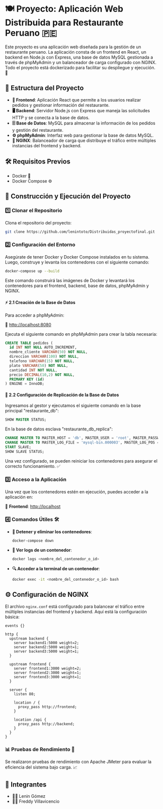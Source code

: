 # 🍽️ Proyecto: Aplicación Web Distribuida para Restaurante Peruano 🇵🇪

Este proyecto es una aplicación web diseñada para la gestión de un restaurante peruano. La aplicación consta de un frontend en React, un backend en Node.js con Express, una base de datos MySQL gestionada a través de phpMyAdmin y un balanceador de carga configurado con NGINX. Todo el proyecto está dockerizado para facilitar su despliegue y ejecución. 🚀

## 📌 Estructura del Proyecto

- **🎨 Frontend**: Aplicación React que permite a los usuarios realizar pedidos y gestionar información del restaurante.
- **🖥️ Backend**: Servidor Node.js con Express que maneja las solicitudes HTTP y se conecta a la base de datos.
- **🗄️ Base de Datos**: MySQL para almacenar la información de los pedidos y gestión del restaurante.
- **⚙️ phpMyAdmin**: Interfaz web para gestionar la base de datos MySQL.
- **🔀 NGINX**: Balanceador de carga que distribuye el tráfico entre múltiples instancias del frontend y backend.

## 🛠️ Requisitos Previos

- Docker 🐳
- Docker Compose ⚙️

## 🚀 Construcción y Ejecución del Proyecto

### 1️⃣ Clonar el Repositorio

Clona el repositorio del proyecto:

```bash
git clone https://github.com/lenintoto/Distribuidas_proyectofinal.git
```

### 2️⃣ Configuración del Entorno

Asegúrate de tener Docker y Docker Compose instalados en tu sistema. Luego, construye y levanta los contenedores con el siguiente comando:

```bash
docker-compose up --build
```

Este comando construirá las imágenes de Docker y levantará los contenedores para el frontend, backend, base de datos, phpMyAdmin y NGINX.

#### ⚡ 2.1 Creación de la Base de Datos

Para acceder a phpMyAdmin:

🔗 [http://localhost:8080](http://localhost:8080)

Ejecuta el siguiente comando en phpMyAdmin para crear la tabla necesaria:

```SQL
CREATE TABLE pedidos (
  id INT NOT NULL AUTO_INCREMENT,
  nombre_cliente VARCHAR(50) NOT NULL,
  direccion VARCHAR(100) NOT NULL,
  telefono VARCHAR(15) NOT NULL,
  plato VARCHAR(50) NOT NULL,
  cantidad INT NOT NULL,
  precio DECIMAL(10,2) NOT NULL,
  PRIMARY KEY (id)
) ENGINE = InnoDB;
```

#### 🔄 2.2 Configuración de Replicación de la Base de Datos

Ingresamos al gestor y ejecutamos el siguiente comando en la base principal "restaurante_db":

```SQL
SHOW MASTER STATUS;
```

En la base de datos esclava "restaurante_db_replica":

```SQL
CHANGE MASTER TO MASTER_HOST = 'db', MASTER_USER = 'root', MASTER_PASSWORD = 'password';
CHANGE MASTER TO MASTER_LOG_FILE = 'mysql-bin.000003', MASTER_LOG_POS = 491;
START SLAVE;
SHOW SLAVE STATUS;
```

Una vez configurado, se pueden reiniciar los contenedores para asegurar el correcto funcionamiento. ✅

### 3️⃣ Acceso a la Aplicación

Una vez que los contenedores estén en ejecución, puedes acceder a la aplicación en:

🔗 **Frontend**: [http://localhost](http://localhost)

### 4️⃣ Comandos Útiles 🛠️

- **🛑 Detener y eliminar los contenedores**:
  ```bash
  docker-compose down
  ```

- **📜 Ver logs de un contenedor**:
  ```bash
  docker logs <nombre_del_contenedor_o_id>
  ```

- **🔍 Acceder a la terminal de un contenedor**:
  ```bash
  docker exec -it <nombre_del_contenedor_o_id> bash
  ```

## ⚙️ Configuración de NGINX

El archivo `nginx.conf` está configurado para balancear el tráfico entre múltiples instancias del frontend y backend. Aquí está la configuración básica:

```nginx
events {}

http {
  upstream backend {
    server backend1:5000 weight=2;
    server backend2:5000 weight=1;
    server backend3:5000 weight=1;
  }

  upstream frontend {
    server frontend1:3000 weight=2;
    server frontend2:3000 weight=1;
    server frontend3:3000 weight=1;
  }

  server {
    listen 80;

    location / {
      proxy_pass http://frontend;
    }

    location /api {
      proxy_pass http://backend;
    }
  }
}
```

### 📊 Pruebas de Rendimiento 🚀

Se realizaron pruebas de rendimiento con Apache JMeter para evaluar la eficiencia del sistema bajo carga. 📈

## 👥 Integrantes

- 🧑‍💻 Lenin Gómez
- 🧑‍💻 Freddy Villavicencio
